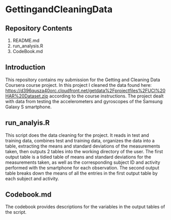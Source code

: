 # GettingandCleaningData

## Repository Contents

1. README.md
2. run_analysis.R
2. CodeBook.md

## Introduction
  This repository contains my submission for the Getting and Cleaning Data Coursera course project.  In this project I cleaned the data found here: 
https://d396qusza40orc.cloudfront.net/getdata%2Fprojectfiles%2FUCI%20HAR%20Dataset.zip
according to the course instructions. The project dealt with data from testing the accelerometers and gyroscopes of the Samsung Galaxy S smartphone.
## run_analyis.R

  This script does the data cleaning for the project.  It reads in test and training data, combines test and training data, organizes the data into a table, extracting the means and standard deviations of the measurements taken, then outputs 2 tables into the working directory of the user.  The first output table is a tidied table of means and standard deviations  for the measurements taken, as well as the corresponding subject ID and activity performed with the smartphone for each observation. The second output table breaks down the means of all the entries in the first output table by each subject and activity.
## Codebook.md

  The codebook provides descriptions for the variables in the output tables of the script.
